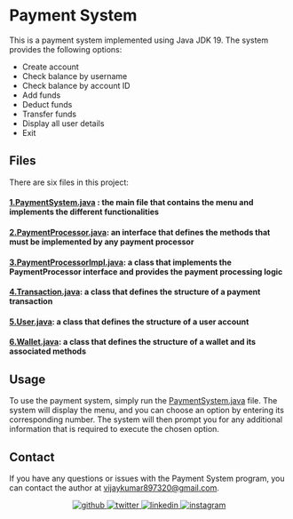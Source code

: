 # Payment System
This is a payment system implemented using Java JDK 19. The system provides the following options:

- Create account
- Check balance by username
- Check balance by account ID
- Add funds
- Deduct funds
- Transfer funds
- Display all user details
- Exit
## Files
There are six files in this project:

#### [1.PaymentSystem.java](https://github.com/Vijayakumar-Murugesan/PaymentWalletSystem/blob/main/PaymentSystem.java) : the main file that contains the menu and implements the different functionalities
#### [2.PaymentProcessor.java](https://github.com/Vijayakumar-Murugesan/PaymentWalletSystem/blob/main/PackageWalletSystem/PaymentProcessor.java): an interface that defines the methods that must be implemented by any payment processor
#### [3.PaymentProcessorImpl.java](https://github.com/Vijayakumar-Murugesan/PaymentWalletSystem/blob/main/PackageWalletSystem/PaymentProcessorImpl.java): a class that implements the PaymentProcessor interface and provides the payment processing logic
#### [4.Transaction.java](https://github.com/Vijayakumar-Murugesan/PaymentWalletSystem/blob/main/PackageWalletSystem/Transaction.java): a class that defines the structure of a payment transaction
#### [5.User.java](https://github.com/Vijayakumar-Murugesan/PaymentWalletSystem/blob/main/PackageWalletSystem/User.java): a class that defines the structure of a user account
#### [6.Wallet.java](https://github.com/Vijayakumar-Murugesan/PaymentWalletSystem/blob/main/PackageWalletSystem/Wallet.java): a class that defines the structure of a wallet and its associated methods
## Usage
To use the payment system, simply run the [PaymentSystem.java](https://github.com/Vijayakumar-Murugesan/PaymentWalletSystem/blob/main/PaymentSystem.java) file. The system will display the menu, and you can choose an option by entering its corresponding number. The system will then prompt you for any additional information that is required to execute the chosen option.

## Contact
If you have any questions or issues with the Payment System program, you can contact the author at [vijaykumar897320@gmail.com]().
<div align="center">
<a href="https://github.com/vijayakumar-murugesan" target="_blank">
<img src=https://img.shields.io/badge/github-%2324292e.svg?&style=for-the-badge&logo=github&logoColor=white alt=github style="margin-bottom: 5px;" />
</a>
<a href="https://twitter.com/vijayjarvis" target="_blank">
<img src=https://img.shields.io/badge/twitter-%2300acee.svg?&style=for-the-badge&logo=twitter&logoColor=white alt=twitter style="margin-bottom: 5px;" />
</a>
<a href="https://linkedin.com/in/vijayakumar96" target="_blank">
<img src=https://img.shields.io/badge/linkedin-%231E77B5.svg?&style=for-the-badge&logo=linkedin&logoColor=white alt=linkedin style="margin-bottom: 5px;" />
</a>
<a href="https://instagram.com/vijay.jarvis" target="_blank">
<img src=https://img.shields.io/badge/instagram-%23000000.svg?&style=for-the-badge&logo=instagram&logoColor=white alt=instagram style="margin-bottom: 5px;" />
</a>  
</div>  


